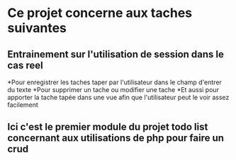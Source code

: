 # Ce projet concerne aux taches suivantes
## Entrainement sur l'utilisation de session dans le cas reel 
*Pour enregistrer les taches taper par l'utilisateur dans le champ d'entrer du texte
*Pour supprimer un tache ou modifier une tache 
*Et aussi pour apporter la tache tapée dans une vue afin que l'utilisateur peut le voir assez facilement
## Ici c'est le premier module du projet todo list concernant aux utilisations de php pour faire un crud

